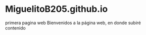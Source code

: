 # MiguelitoB205.github.io
primera pagina web
Bienvenidos a la página web, en donde subiré contenido
